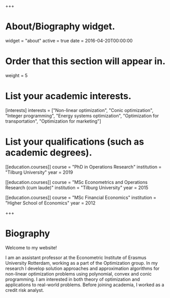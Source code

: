 +++
# About/Biography widget.
widget = "about"
active = true
date = 2016-04-20T00:00:00

# Order that this section will appear in.
weight = 5

# List your academic interests.
[interests]
interests = ["Non-linear optimization", "Conic optimization", "Integer programming", "Energy systems optimization", "Optimization for transportation", "Optimization for marketing"] 

# List your qualifications (such as academic degrees).

[[education.courses]]
  course = "PhD in Operations Research"
  institution = "Tilburg University"
  year = 2019
  
[[education.courses]]
  course = "MSc Econometrics and Operations Research (cum laude)"
  institution = "Tilburg University"
  year = 2015

[[education.courses]]
  course = "MSc Financial Economics"
  institution = "Higher School of Economics"
  year = 2012
 
+++

# Biography
Welcome to my website!

I am an assistant professor at the Econometric Institute of Erasmus University Rotterdam, working as a part of the Optimization group. In my research I develop solution approaches and approximation algorithms for non-linear optimization problems using polynomial, convex and conic programming. I am interested in both theory of optimization and applications to real-world problems. Before joining academia, I worked as a credit risk analyst.

